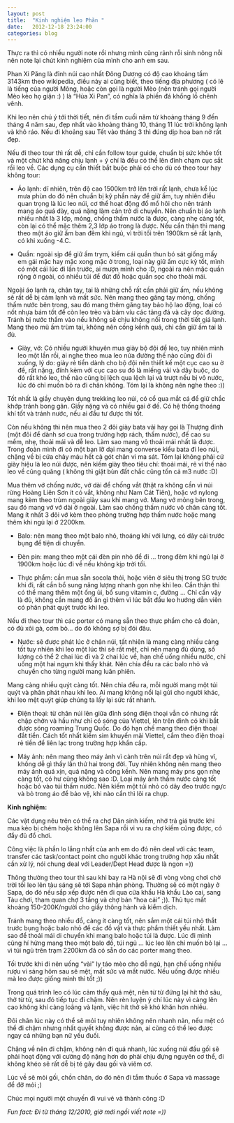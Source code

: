 ```yaml
---
layout: post
title:  "Kinh nghiệm leo Phăn "
date:   2012-12-18 23:24:00
categories: blog
---
```


Thực ra thì có nhiều người note rồi nhưng mình cũng rảnh rỗi sinh nông nỗi nên note lại chút kinh nghiệm của mình cho anh em sau.

Phan Xi Păng là đỉnh núi cao nhất Đông Dương có độ cao khoảng tầm 3143km theo wikipedia, điều này ai cũng biết, theo tiếng địa phương ( có lẽ là tiếng của người Mông, hoặc còn gọi là người Mèo (nên tránh gọi người Mèo kẻo họ giận :) ) là “Hủa Xi Pan”, có nghĩa là phiến đá khổng lồ chênh vênh.

Khi leo nên chú ý tới thời tiết, nên đi tầm cuối năm từ khoảng tháng 9 đến tháng 4 năm sau, đẹp nhất vào khoảng tháng 10, tháng 11 lúc trời không lạnh và khô ráo. Nếu đi khoảng sau Tết vào tháng 3 thì đúng dịp hoa ban nở rất đẹp.

Nếu đi theo tour thì rất dễ, chỉ cần follow tour guide, chuẩn bị sức khỏe tốt và một chút khả năng chịu lạnh + ý chí là đều có thể lên đỉnh chạm cục sắt rồi leo về. Các dụng cụ cần thiết bắt buộc phải có cho dù có theo tour hay không tour:

- Áo lạnh: dĩ nhiên, trên độ cao 1500km trở lên trời rất lạnh, chưa kể lúc mưa phùn do đó nên chuẩn bị kỹ phần này để giữ ấm, tuy nhiên điều quan trọng là lúc leo núi, cơ thể hoạt động đổ mồ hôi cho nên tránh mang áo quá dày, quá nặng làm cản trở di chuyển. Nên chuẩn bị áo lạnh nhiều nhất là 3 lớp, mỏng, chống thấm nước là được, càng nhẹ càng tốt, còn lại có thể mặc thêm 2,3 lớp áo trong là được. Nếu cẩn thận thì mang theo một áo giữ ấm ban đêm khi ngủ, vì trời tối trên 1900km sẽ rất lạnh, có khi xuống -4.C.

- Quần: ngoài sịp để giữ ấm trym, kiếm cái quần thun bó sát giống mấy em gái mặc hay mặc xong mặc ở trong, loại này giữ ấm cực kỳ tốt, mình có một cái lúc đi lần trước, ai mượn mình cho :D, ngoài ra nên mặc quần rộng ở ngoài, có nhiều túi để đút đồ hoặc quần sọc cho thoải mái.

Ngoài áo lạnh ra, chân tay, tai là những chỗ rất cần phải giữ ấm, nếu không sẽ rất dễ bị cảm lạnh và mất sức. Nên mang theo găng tay mỏng, chống thấm nước bên trong, sau đó mang thêm găng tay bảo hộ lao động, loại có nốt nhựa bám tốt để còn leo trèo và bám víu các tảng đá và cây dọc đường. Tránh bị nước thấm vào nếu không sẽ chịu không nổi trong thời tiết giá lạnh. Mang theo mũ ấm trùm tai, không nên cồng kềnh quá, chỉ cần giữ ấm tai là đủ.

- Giày, vớ: Có nhiều người khuyên mua giày bộ đội để leo, tuy nhiên mình leo một lần rồi, ai nghe theo mua leo nửa đường thế nào cũng đòi đi xuống, lý do: giày rẻ tiền dành cho bộ đội nên thiết kế một cục cao su ở đế, rất nặng, đính kèm với cục cao su đó là miếng vải và dây buộc, do đó rất khó leo, thế nào cũng bị lệch qua lệch lại và trượt nếu bị vô nước, lúc đó chỉ muốn bỏ ra đi chân không. Tóm lại là không nên nghe theo :))

Tốt nhất là giầy chuyên dụng trekking leo núi, có cổ qua mắt cá để giữ chắc khớp tránh bong gân. Giầy nặng và có nhiều gai ở đế. Có hệ thống thoáng khí tốt và tránh nước, nếu ai đầu tư được thì tốt.

Còn nếu không thì nên mua theo 2 đôi giày bata vải hay gọi là Thượng đỉnh (một đôi để dành sơ cua trong trường hợp rách, thấm nước), đế cao su mềm, nhẹ, thoải mái và dễ leo. Làm sao mang vô thoải mái nhất là được. Trong đoàn mình đi có một bạn lỡ dại mang converse kiểu bata đi leo núi, chặng về bị cứa chảy máu hết cả gót chân vì ma sát. Tóm lại không phải cứ giày hiệu là leo núi được, nên kiếm giày theo tiêu chí: thoải mái, rẻ vì thế nào leo về cũng quăng ( không thì giặt bùn đất chắc cũng tốn cả m3 nước :D)

Mua thêm vớ chống nước, vớ dài để chống vắt (thật ra không cần vì núi rừng Hoàng Liên Sơn ít có vắt, không như Nam Cát Tiên), hoặc vớ nylong mang kèm theo trùm ngoài giày sau khi mang vớ. Mang vớ mỏng bên trong, sau đó mang vớ vớ dài ở ngoài. Làm sao chống thấm nước vô chân càng tốt. Mang ít nhất 3 đôi vớ kèm theo phòng trường hợp thấm nước hoặc mang thêm khi ngủ lại ở 2200km.

- Balo: nên mang theo một balo nhỏ, thoáng khí với lưng, có dây cài trước bụng để tiện di chuyển.

- Đèn pin: mang theo một cái đèn pin nhỏ để đi … trong đêm khi ngủ lại ở 1900km hoặc lúc đi về nếu không kịp trời tối.

- Thực phẩm: cần mua sẵn socola thỏi, hoặc viên ở siêu thị trong SG trước khi đi, rất cần bổ sung năng lượng nhanh gọn nhẹ khi leo. Cẩn thận thì có thể mang thêm một ống ủi, bổ sung vitamin c, đường … Chỉ cần vậy là đủ, không cần mang đồ ăn gì thêm vì lúc bắt đầu leo hướng dẫn viên có phân phát quýt trước khi leo.

Nếu đi theo tour thì các porter có mang sẵn theo thực phẩm cho cả đoàn, có đủ xôi gà, cơm bò… do đó không sợ bị đói đâu.

- Nước: sẽ được phát lúc ở chân núi, tất nhiên là mang càng nhiều càng tốt tuy nhiên khi leo một lúc thì sẽ rất mệt, chỉ nên mang đủ dùng, số lượng có thể 2 chai lúc đi và 2 chai lúc về, hạn chế uống nhiều nước, chỉ uống một hai ngụm khi thấy khát. Nên chia đều ra các balo nhỏ và chuyền cho từng người mang luân phiên.

Mang càng nhiều quýt càng tốt. Nên chia đều ra, mỗi người mang một túi quýt và phân phát nhau khi leo. Ai mang không nổi lại gửi cho người khác, khi leo mệt quýt giúp chúng ta lấy lại sức rất nhanh.

- Điện thoại: từ chân núi lên giữa đỉnh sóng điện thoại vẫn có nhưng rất chập chờn và hầu như chỉ có sóng của Viettel, lên trên đình có khi bắt được sóng roaming Trung Quốc. Do đó hạn chế mang theo điện thoại đắt tiền. Cách tốt nhất kiếm sim khuyến mãi Viettel, cầm theo điện thoại rẻ tiền để liên lạc trong trường hợp khẩn cấp.

- Máy ảnh: nên mang theo máy ảnh vì cảnh trên núi rất đẹp và hùng vĩ, không dễ gì thấy lần thứ hai trong đời. Tuy nhiên không nên mang theo máy ảnh quá xịn, quá nặng và cồng kềnh. Nên mang máy pns gọn nhẹ càng tốt, có hư cũng không sao :D. Loại máy ảnh thấm nước càng tốt hoặc bỏ vào túi thấm nước. Nên kiếm một túi nhỏ có dây đeo trước ngực và bỏ trong áo để bảo vệ, khi nào cần thì lôi ra chụp.

**Kinh nghiệm:**

Các vật dụng nêu trên có thể ra chợ Dân sinh kiếm, nhớ trả giá trước khi mua kẻo bị chém hoặc không lên Sapa rồi vi vu ra chợ kiếm cũng được, có đầy đủ đồ chơi.

Công việc là phần lo lắng nhất của anh em do đó nên deal với các team, transfer các task/contact point cho người khác trong trường hợp xấu nhất cần xử lý, nói chung deal với Leader/Dept Head được là ngon =))

Thông thường theo tour thì sau khi bay ra Hà nội sẽ đi vòng vòng chơi chờ trời tối leo lên tàu sáng sẽ tới Sapa nhận phòng. Thường sẽ có một ngày ở Sapa, do đó nếu sắp xếp được nên đi qua cửa khẩu Hà khẩu Lào cai, sang Tàu chơi, tham quan chợ 3 tầng và chợ bán “hoa cải” ;)). Thủ tục mất khoảng 150-200K/người cho giấy thông hành và kiểm dịch.

Tránh mang theo nhiều đồ, càng ít càng tốt, nên sắm một cái túi nhỏ thắt trước bụng hoặc balo nhỏ để các đồ vật và thực phẩm thiết yếu nhất. Làm sao để thoải mái di chuyển khi mang balo hoặc túi là được. Lúc đi mình cũng hí hửng mang theo một balo đồ, túi ngủ … lúc leo lên chỉ muốn bỏ lại … vì túi ngủ trên trạm 2200km đã có sẵn do các porter mang theo.

Tối trước khi đi nên uống “vài” ly táo mèo cho dễ ngủ, hạn chế uống nhiều rượu vì sáng hôm sau sẽ mệt, mất sức và mất nước. Nếu uống được nhiều mà leo được giống mình thì tốt ;))

Trong quá trình leo có lúc cảm thấy quá mệt, nên từ từ đứng lại hít thở sâu, thở từ từ, sau đó tiếp tục đi chậm. Nên rèn luyện ý chí lúc này vì càng lên cao không khí càng loãng và lạnh, việc hít thở sẽ khó khăn hơn nhiều.

Đôi chân lúc này có thể sẽ mỏi tuy nhiên không nên nhanh nản, nếu mệt có thể đi chậm nhưng nhất quyết không được nản, ai cũng có thể leo được ngay cả những bạn nữ yếu đuối.

Chặng về nên đi chậm, không nên đi quá nhanh, lúc xuống núi đầu gối sẽ phải hoạt động với cường độ nặng hơn do phải chịu đựng nguyên cơ thể, đi không khéo sẽ rất dễ bị té gây đau gối và viêm cơ.

Lúc về sẽ mỏi gối, chồn chân, do đó nên đi tắm thuốc ở Sapa và massage để đỡ mỏi ;)

Chúc mọi người một chuyến đi vui vẻ và thành công :D

*Fun fact: Đi từ tháng 12/2010, giờ mới ngồi viết note =))*
